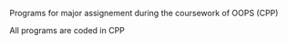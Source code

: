  Programs for major assignement during the coursework of OOPS (CPP)
 
 All programs are coded in CPP
